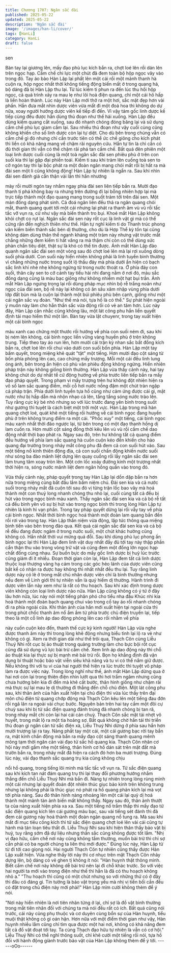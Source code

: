```yaml
---
title: Chương 1707: Ngân sắc đài
published: 2025-05-22
updated: 2025-05-22
description: 'Ngân sắc đài'
image: '/images/han-li/cover/'
tags: [HanLi]
category: HanLi
draft: false
---
```


sen

Bàn tay lại giương lên, mấy đạo phù lục kích bắn ra, chợt loé lên
rồi dán lên trên ngọc hạp. Cấm chế chi lực một chút đã đem toàn
bộ hộp ngọc vây vào trong đó. Tay áo bào Hàn Lập lại phất lên
một cái rồi một mảnh thanh hà cuộn ra, hộp ngọc nhất thời không
tiếng động biến mất ở trong quang hà, bộ dáng đã bị Hàn Lập thu
lại.
Từ lúc kiếm ti phun ra đến lúc thu hồi hộp ngọc, cả quá trình xảy
ra mau lẹ như lôi hoả điện quang, chỉ một cái hô hấp là liền hoàn
thành. Lúc này Hàn Lập mới thở ra một hơi, sắc mặt đẹp hơn vài
phần. Hắn đưa mắt nhìn dược viên vừa mất đi một đoá hoa thì
không do dự nữa, xoay người hướng dược viên kế tiếp đi đến.
Vì vậy tám gốc linh dược kế tiếp cùng đều được hắn dùng thủ
đoạn như thế hái xuống. Hàn Lập đều dùng kiếm quang cắt
xuống, sau đó nhanh chóng đóng băng lại và sử dụng cấm chế
phù lục giam cầm lại. Sau nhiều thủ đoạn như vậy cuối cùng cũng
không khiến cho số linh dược còn lại tự diệt.
Cho dù bên trong chúng vẫn có cấm chế gì đó nhưng chỉ cần
trước tiên có thể ức chế giông cho kích phát thì liền có khả năng
mang về chậm rãi nguyên cứu. Hắn tự tin là chỉ cần có đủ thời
gian thì vẫn có thể chậm rãi phá tan cấm chế. Bất quá đên phiên
một loại linh dược cuối cùng là một toà ngân sắc đài sen phiêu
phù ở trên con suối kia thì lại gặp đại phiền toái.
Kiếm ti sau khi trảm lên cuống toà sen to cỡ ngón tay thì lại bộc
phát ra một đoàn ngân mang chói mắt rồi bị hất ra mà đài sen một
li cũng không động! Hàn Lập tự nhiên là ngẩn ra.
Sau khi nhìn đài sen đánh giá cẩn thận vài lần thì hắn nhướng

mày rồi mười ngón tay nhắm ngay phía đài sen liên tiếp bắn ra.
Mười đạo thanh ti phá không bay ra nhưng trên đường đi lại bỗng
nhiên hợp lại mà trực tiếp thành một đạo quang mang trong suốt
trảm tới trên đài sen.
Một màn đồng dạng phát sinh. Cả đoá ngân liên đều thả ra ngân
quang chói mắt, thanh quang quét tới một cái nhưng lại phát ra
thanh âm vù vù rồi tấc tấc vỡ vụn ra, cứ như vậy mà biến thành
tro bụi. Khoé mắt Hàn Lập không khỏi chợt co rụt lại. Ngân sắc
đài sen này rốt cục là linh vật gì mà có thể cứng rắn đến nghịch
thiên như thế.
Hắn tự nghĩ kiếm ti do Thanh trúc phong vân kiếm biến thành sắc
bén dị thường, cho dù là Hợp Thể kỳ tồn tại cũng không dám
dùng thân thể ngạnh kháng một trảm này nhưng vật trước mắt
chẳng những đem kiếm ti hất văng ra mà thậm chí còn có thể
dùng sức phản chấn tiêu diệt, thật sự là khó có thể tin được.
Ánh mắt Hàn Lập đảo quanh ngân sắc đài sen một vòng sau đó
chợt loé lên mà lại rơi xuống dòng suối phía dưới. Con suối này
hiển nhiên không phải là linh tuyền bình thường vì chẳng những
nước trong suốt lộ thấu đáy mà phía dưới ẩn hiện có bạch sắc
linh khí nhè nhẹ không ngừng từ trong nước thoát ra.
Ở phía đáy con suối, thân cây sen to cỡ cánh tay tiểu hài nhi
đang nằm ở nơi đó, màu sắc đồng dạng cũng là màu bạc giống
như không nhiễm một hạt bụi trần. Ánh mắt Hàn Lập ngưng trọng
lại rồi dùng pháp mục nhìn bộ rễ trắng noãn như ngọc của đài
sen, bộ rễ này lại không có ăn sâu xâm nhập vùng phía dưới lớp
đất bùn mà là cuộn lại thành một búi phiêu phù bên cạnh, giống
như một cái ngân sắc vụ đoàn.
"Như thế mà nói, tựa hồ là có thể."
Sự phát hiện ngoài ý muốn này làm cho hắn thần sắc vừa động
rồi có vẻ an tâm hơn. Lúc này đây, Hàn Lập cân nhắc cũng không
lâu, một lát công phu hắn liền quyết định tái mạo hiểm thử một
lần.
Bàn tay vừa lật chuyenr, trong tay xuất hiện một cái bình ngọc

màu xanh cao chừng một thước rồi hướng về phía con suối ném
đi, sau khi bị ném lên không, cái bình ngọc liền vững vàng huyền
phù ở trên không trung. Tiếp theo tay áo run lên, hơn mười cái
trận kỳ nhan sắc bất đồng kích bắn ra, chợt loé lên rồi chui vào
dưới con suối bốn phía.
Hàn Lập một tay bấm quyết, trong miệng khẽ quát "tật" một tiếng.
Hơn mười đạo cột sáng từ bốn phía phóng lên cao, cao chừng
mấy trượng. Mỗi một cái đều linh lung óng ánh, bên trong ẩn hiện
có phù văn phiêu động không ngừng.
Hiển nhiên pháp trận này không giống bình thường. Hàn Lập vừa
thấy cảnh này, hai tay không chút do dự nhất tề cử động hướng
về phía trước liên tiếp bắn ra mấy đạo pháp quyết.
Trong phạm vi mấy trượng trên hư không đột nhiên hiện ra vô số
lam sắc quang điểm, mỗi cỗ hơi nước nồng đậm một chút tràn
ngập cả pháp trận. Phía dưới linh tuyền tựa hồ cũng như cảm
ứng được cái gì, mặt nước như bị hấp dẫn mà nhộn nhạo cả lên,
tầng tầng sóng nước trào lên. Tuy rằng cực kỳ bé nhỏ nhưng so
với lúc trước đang yên bình trong suốt như gương thì tuyệt là
cách biệt một trời một vực.
Hàn Lập trong mắ hàn quang chợt loé, quát khẽ một tiếng rồi
hướng về cái bình ngọc đang huyền phù ở trên không trung điểm
ra một cái. "Phốc xuy" một tiếng, cái bình ngọc màu xanh nhất
thời đảo ngược lại, từ bên trong có một đạo thanh hồng dị lam
cuốn ra. Hơn mười cột sáng đồng thời kêu lên vù vù rồi cấm chế
dao động nhất thời bạo phát ra.
Ngay sau đó, trên hư không tất cả quang điểm đều hướng về
phía lam sắc quang hà cuồn cuộn kéo đến khiến cho hào quang
đại trướng trong nháy mắt công phu đã đem cả con suối hút vào.
Sau một tiếng nổ kinh thiên động địa, cả con suối chấn động
khiến nước suối như sóng ba đào mãnh liệt dựng lên quay cuồng
rồi lấy ngân sắc đài sen làm trung tâm xoay tròn lên. Một cơn lốc
xoáy đường kính một trượng nhất thời hiện ra, sóng nước mãnh
liệt đem ngân hồng quấn vào trong đó.

Vừa thấy cảnh này, pháp quyết trong tay Hàn Lập lại dồn dập bắn
ra hơn nữa trong miệng cũng bắt đầu lầm bầm niệm chú. Đài sen
kia và cả nước suối trong nháy mắt đã cuộn tới sau đó vị từng
trận lốc bao vây mà hoá thành một con thuỷ long nhanh chóng thu
nhỏ lại, cuối cùng tất cả đều bị hút vào trong ngọc bình màu xanh.
Thấy ngân sắc đài sen kia và cả bộ rễ tất cả đều bình yên vô sự
bị hút vào trong ngọc bình thì trong lòng Hàn Lập tự nhiên là kinh
hỉ vạn phần.
Trong tay pháp quyết dừng lại rồi vẫy tay về phía cái bình ngọc.
Nhất thời bình ngọc hoá thành một đoàn lam quang bắn đến rồi
rơi vào trong tay. Hàn Lập thần niệm vừa động, lập tức thông qua
miệng bình tiến vào bên trong đảo qua. Kết quả cái ngân sắc đài
sen kia và cả bộ rễ đều đang được ngâm ở trong nước suối, một
chút khác hường cũng không có.
Hắn nhất thời vui mừng quá đỗi. Sau khi dùng phù lục phong ấn
bình ngọc lại thì Hàn Lập đem linh vật duy nhất đầy đủ tới tay này
thập phần cẩn thận thu vào trong vòng trữ vật và cũng đem một
đống lớn ngọc hạp chất đống cùng nhau. Sự buồn bực do mấy
gốc linh dược bị huỷ lúc trước cũng giảm đi ít nhiều.
Đoạn thời gian còn lại, Hàn Lập đem tất cả linh dược thuộc loại
thượng vàng hạ cám trong các góc hẻo lánh của dược viên cũng
bất kể có nhận ra được hay không thì nhất nhất đều thu lại. Tuy
rằng linh dược này có lẽ ở trong mắt chủ nhân dược viên chỉ là
bình thường nhưng nếu đem về Linh giới thì tự nhiên vẫn là quý
hiếm dị thường. Hành trình đi dược viên lần này xem như là rất
có thu hoạch.
Sau khi xác định trong dược viên không còn loại linh dược nào
nữa. Hàn Lập cũng không có ý tứ ở đây lâu hơn nữa, lúc này nói
một tiếng phân phó cho tiểu nha đầu Khúc nhi kia hoá thành một
đoàn bạch quang chui vào trong cổ tay áo rồi nhanh chóng đi ra
phía ngoài cửa.
Khi thân ảnh của hắn mới xuất hiện tại ngoài cửa thì trong phút
chốc thanh âm nổ ầm ầm từ phía trước chủ điện truyền lại, tiếp
theo là một cỗ linh áp dao động phóng lên cao rồi nhằm về phía

này cuồn cuộn kéo đến, thanh thế cực kỳ kinh người!
Hàn Lập vừa nghe được thanh âm này thì trong lòng khẽ động
nhưng biểu tình lại lộ ra vẻ như không có gì. Xem ra thời gian dài
như thế trôi qua, Thạch Côn cùng Liễu Thuý Nhi rốt cục bị ảo
thuật trong quảng trường làm cho bực bội rốt cục cũng đã sử
dụng vũ lực bài trừ cấm chế. Xem linh áp dao động này thì chỗ ảo
thuật kia lại thực sự bị mạnh mẽ bài trừ rồi.
Bọn họ khẳng định đã vận dụng bí thuật hoặc bảo vật viễn siêu
khả năng và tu vi có thể nắm giữ được. Nếu không thì với tu vi
của hai người thể hiện ra lúc trước thì tuyệt vô pháp làm ra được
việc này. Trong lòng nghĩ như thế, ánh mắt Hàn Lập dừng qua ở
hai nơi còn lại trong thiên điện nhìn lướt qua thì hơi trầm ngâm
nhưng cũng chưa hướng bên kia đi đến mà khẽ cất bước, thân
hình giống như chậm rãi mà thực sự lại mau lẹ dị thường đi thẳng
đến chỗ chủ điện.
Một lát công phu sau, khi thân ảnh của hắn xuất hiện tại chủ điện
thì vừa lúc thấy trên đại môn chủ điện tử quang chớp động mà
Thạch Côn kêu lên một tiếng đau đớn rồi ngã lăn ra ngoài vài
chục bước.
Nguyên bản trên hai tay cầm một đôi cự chuỳ sau khi bị tử sắc
điện quang đánh trúng đã nhanh chóng bị tan rã, trong nháy mắt
chỉ còn lại hai cái cán chuỳ.
Thạch Côn sắc mặt tái nhợt vô huyết, trong mắt lộ ra một tia
hoảng sợ. Bất quá không chờ hắn tái thi triển thủ đoạn gì ngăn
cản tử sắc điện xà, Liễu Thuý Nhi dừng ở phía sau hắn hơn mười
trượng lại ra tay.
Nàng phất tay một cái, một cái gương bạc rời tay bắn ra, mặt kính
chấn động mà bắn ra mấy đạo cột sáng thanh quang mênh mông
tạm thời ngăn cản vài đạo tử sắc hồ quang kia. Thạch Côn nhân
cơ hội này mới gầm nhẹ một tiếng, thân hình cơ hồ dán sát trên
mặt đất mà trườn bắn ra, trong nháy mắt đã hiện ra cách đó hơn
ba mươi trượng.
Đúng lúc này, vài đạo thanh sắc quang trụ kia cũng không chịu

nổi hồ quang, trong tiếng lôi minh mà tấc tấc vỡ vụn ra. Tử sắc
điện quang sau khi kích tan nát đám quang trụ thì lại thay đổi
phương hướng nhắm thẳng đến chỗ Liễu Thuý Nhi mà bắn đi.
Nàng tự nhiên trong lòng rùng mình một cái nhưng lại quyết đoán
đột nhiên thúc giục bảo kính trên không trung nhưng lại không
phải là thúc giục nó phát ra hồ quang phản kích lại mà vọt tới phía
nàng. Sau đó thân hình nàng nhoáng lên một cái lại quỷ dị hoá
thành một mảnh tàn ảnh biến mất không thấy. Ngay sau đó, thân
ảnh thướt ta của nàng xuất hiện phía xa xa.
Sau một tiếng nổ trầm thấp thì mấy đạo tử sắc điện quang kích
lên cái gương màu bạc, sau vài tiếng sét đánh thì đã đem cái
gương này hoá thành một đoàn ngân quang nổ tung ra.
Mà sau khi mất đi mục tiêu công kích thì tử sắc điện quang chợt
loé lên vài cái cũng tự hành mà tán loạn tiêu thất đi. Liễu Thuý Nhi
sau khi hiện thân thấy bảo vật bị huỷ, tuy rằng sớm đã dự liệu
nhưng thần sắc cũng không được tốt lắm.
"Nhị vị đạo hữu, cấm chế nơi này cũng không tầm thường, muốn
bài trừ thì chỉ sợ cần phải có ba người chúng ta liên thủ mới
được."
Đúng lúc này, Hàn Lập từ từ đi tới cao giọng nói.
Hai người Thạch Côn tự nhiên cũng thấy được Hàn Lập xuất
hiện. Vừa nghe thấy lời này thì cơ nhục trên mặt Thạch Côn nhảy
dựng lên, bộ dáng có vẻ ghen tị không ít nói:
"Hàn huynh thật thông minh. Biết cấm chế nơi này không dễ bài
trừ nên lại đi chỗ khác trước. So với việc hai người ta mới vào
trong điện như thế thì hẳn là đã có thu hoạch không nhỏ a."
"Thu hoạch thì cũng có một chút nhưng so với những thứ có ở
đây thì đâu có đáng gì. Tin tưởng là bảo vật trọng yếu mà nhị vị
tiền bối cần đều có đặt trong chủ điện này mới phải!"
Hàn Lập mỉm cười không thèm để ý nói.

"Nơi này hiển nhiên là nơi tiên nhân từng ở lại, chỉ sợ là đồ vật
bình thường trong mắt tiên nhân đối với chúng ta mà nói đều rất
có ích. Bất quá cũng nói trước, cái này cũng phụ thuộc và cơ
duyên cùng bổn sự của Hàn huynh, tiểu muội thật không có gì
oán hận. Hơn nữa với một điểm thời gian như vậy, Hàn huynh
nhiều lắm cũng chỉ tìm qua được một hai nơi, không có khả năng
đem tất cả đồ vật đoạt tới tay. Ta cùng Thạch đạo hữu tự nhiên là
vẫn có cơ hội."
Liễu Thuý Nhi có thể nghĩ thông suốt, chỉ khẽ cười một tiếng rồi
nói, tựa hồ đối với hành động giành trước bảo vật của Hàn Lập
không thèm để ý tới.
------oOo------
